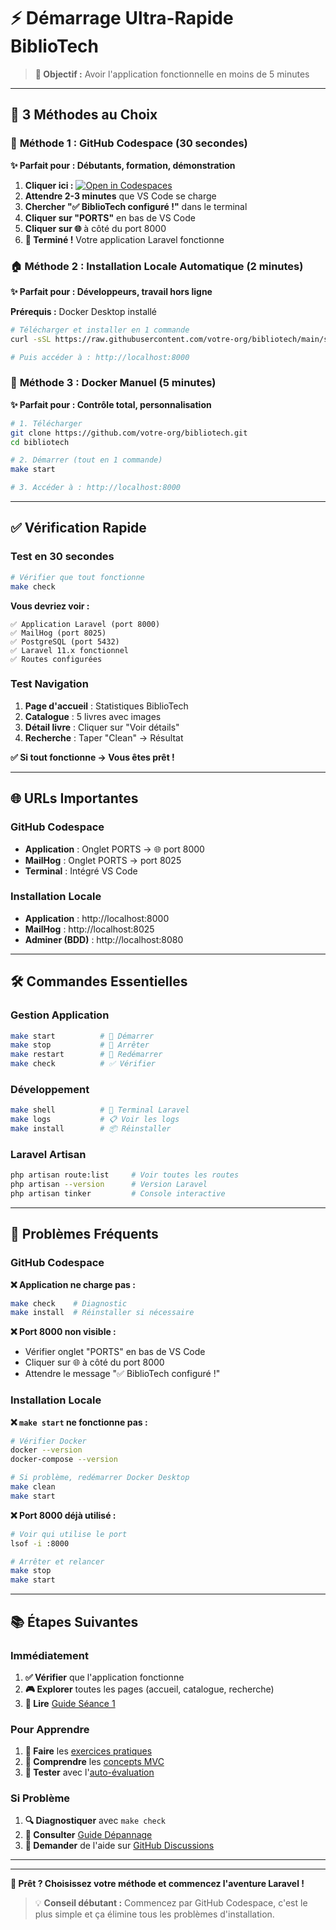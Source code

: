 # ⚡ Démarrage Ultra-Rapide BiblioTech

> **🎯 Objectif :** Avoir l'application fonctionnelle en moins de 5 minutes

---

## 🚀 3 Méthodes au Choix

### 🌟 **Méthode 1 : GitHub Codespace (30 secondes)**

**✨ Parfait pour : Débutants, formation, démonstration**

1. **Cliquer ici :** [![Open in Codespaces](https://github.com/codespaces/badge.svg)](https://codespaces.new/votre-org/bibliotech)
2. **Attendre 2-3 minutes** que VS Code se charge
3. **Chercher "✅ BiblioTech configuré !"** dans le terminal
4. **Cliquer sur "PORTS"** en bas de VS Code
5. **Cliquer sur 🌐** à côté du port 8000
6. **🎉 Terminé !** Votre application Laravel fonctionne

### 🏠 **Méthode 2 : Installation Locale Automatique (2 minutes)**

**✨ Parfait pour : Développeurs, travail hors ligne**

**Prérequis :** Docker Desktop installé

```bash
# Télécharger et installer en 1 commande
curl -sSL https://raw.githubusercontent.com/votre-org/bibliotech/main/scripts/install.sh | bash

# Puis accéder à : http://localhost:8000
```

### 🐳 **Méthode 3 : Docker Manuel (5 minutes)**

**✨ Parfait pour : Contrôle total, personnalisation**

```bash
# 1. Télécharger
git clone https://github.com/votre-org/bibliotech.git
cd bibliotech

# 2. Démarrer (tout en 1 commande)
make start

# 3. Accéder à : http://localhost:8000
```

---

## ✅ Vérification Rapide

### **Test en 30 secondes**

```bash
# Vérifier que tout fonctionne
make check
```

**Vous devriez voir :**
```
✅ Application Laravel (port 8000)
✅ MailHog (port 8025)
✅ PostgreSQL (port 5432)
✅ Laravel 11.x fonctionnel
✅ Routes configurées
```

### **Test Navigation**

1. **Page d'accueil** : Statistiques BiblioTech
2. **Catalogue** : 5 livres avec images
3. **Détail livre** : Cliquer sur "Voir détails"
4. **Recherche** : Taper "Clean" → Résultat

**✅ Si tout fonctionne → Vous êtes prêt !**

---

## 🌐 URLs Importantes

### **GitHub Codespace**
- **Application** : Onglet PORTS → 🌐 port 8000
- **MailHog** : Onglet PORTS → port 8025
- **Terminal** : Intégré VS Code

### **Installation Locale**
- **Application** : http://localhost:8000
- **MailHog** : http://localhost:8025
- **Adminer (BDD)** : http://localhost:8080

---

## 🛠 Commandes Essentielles

### **Gestion Application**
```bash
make start          # 🚀 Démarrer
make stop           # 🛑 Arrêter
make restart        # 🔄 Redémarrer
make check          # ✅ Vérifier
```

### **Développement**
```bash
make shell          # 🐚 Terminal Laravel
make logs           # 📋 Voir les logs
make install        # 📦 Réinstaller
```

### **Laravel Artisan**
```bash
php artisan route:list     # Voir toutes les routes
php artisan --version      # Version Laravel
php artisan tinker         # Console interactive
```

---

## 🚨 Problèmes Fréquents

### **GitHub Codespace**

**❌ Application ne charge pas :**
```bash
make check    # Diagnostic
make install  # Réinstaller si nécessaire
```

**❌ Port 8000 non visible :**
- Vérifier onglet "PORTS" en bas de VS Code
- Cliquer sur 🌐 à côté du port 8000
- Attendre le message "✅ BiblioTech configuré !"

### **Installation Locale**

**❌ `make start` ne fonctionne pas :**
```bash
# Vérifier Docker
docker --version
docker-compose --version

# Si problème, redémarrer Docker Desktop
make clean
make start
```

**❌ Port 8000 déjà utilisé :**
```bash
# Voir qui utilise le port
lsof -i :8000

# Arrêter et relancer
make stop
make start
```

---

## 📚 Étapes Suivantes

### **Immédiatement**
1. **✅ Vérifier** que l'application fonctionne
2. **🎮 Explorer** toutes les pages (accueil, catalogue, recherche)
3. **📖 Lire** [Guide Séance 1](seance-01/README.md)

### **Pour Apprendre**
1. **💪 Faire** les [exercices pratiques](seance-01/EXERCICES.md)
2. **🧠 Comprendre** les [concepts MVC](seance-01/CONCEPTS.md)
3. **📝 Tester** avec l'[auto-évaluation](seance-01/EVALUATION.md)

### **Si Problème**
1. **🔍 Diagnostiquer** avec `make check`
2. **📖 Consulter** [Guide Dépannage](TROUBLESHOOTING.md)
3. **💬 Demander** de l'aide sur [GitHub Discussions](../../discussions)

---



---

**🚀 Prêt ? Choisissez votre méthode et commencez l'aventure Laravel !**

> 💡 **Conseil débutant :** Commencez par GitHub Codespace, c'est le plus simple et ça élimine tous les problèmes d'installation.
